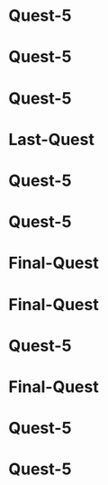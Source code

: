# Quest-5
# Quest-5
# Quest-5
# Last-Quest
# Quest-5
# Quest-5
# Final-Quest
# Final-Quest
# Quest-5
# Final-Quest
# Quest-5
# Quest-5
